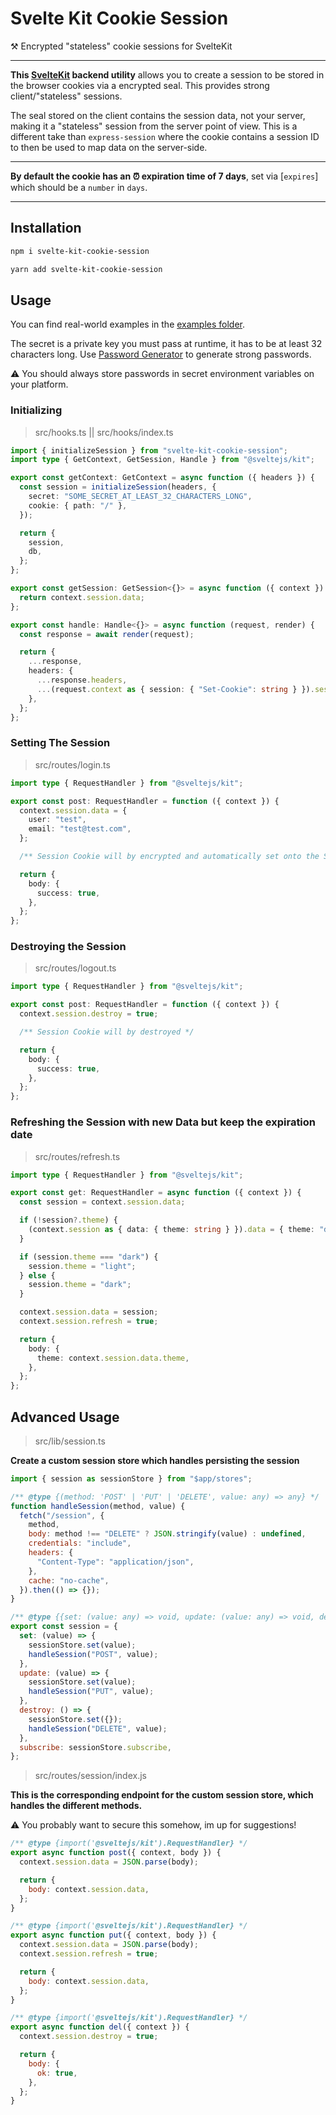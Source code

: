 # Svelte Kit Cookie Session

⚒️ Encrypted "stateless" cookie sessions for SvelteKit

---

**This [SvelteKit](https://kit.svelte.dev) backend utility** allows you to create a session to be stored in the browser cookies via a encrypted seal. This provides strong client/"stateless" sessions.

The seal stored on the client contains the session data, not your server, making it a "stateless" session from the server point of view. This is a different take than `express-session` where the cookie contains a session ID to then be used to map data on the server-side.

---

**By default the cookie has an ⏰ expiration time of 7 days**, set via [`expires`] which should be a `number` in `days`.

---

## Installation

```bash
npm i svelte-kit-cookie-session

yarn add svelte-kit-cookie-session
```

## Usage

You can find real-world examples in the [examples folder](./examples/).

The secret is a private key you must pass at runtime, it has to be at least 32 characters long. Use [Password Generator](https://1password.com/password-generator/) to generate strong passwords.

⚠️ You should always store passwords in secret environment variables on your platform.

### Initializing

> src/hooks.ts || src/hooks/index.ts

```ts
import { initializeSession } from "svelte-kit-cookie-session";
import type { GetContext, GetSession, Handle } from "@sveltejs/kit";

export const getContext: GetContext = async function ({ headers }) {
  const session = initializeSession(headers, {
    secret: "SOME_SECRET_AT_LEAST_32_CHARACTERS_LONG",
    cookie: { path: "/" },
  });

  return {
    session,
    db,
  };
};

export const getSession: GetSession<{}> = async function ({ context }) {
  return context.session.data;
};

export const handle: Handle<{}> = async function (request, render) {
  const response = await render(request);

  return {
    ...response,
    headers: {
      ...response.headers,
      ...(request.context as { session: { "Set-Cookie": string } }).session,
    },
  };
};
```

### Setting The Session

> src/routes/login.ts

```ts
import type { RequestHandler } from "@sveltejs/kit";

export const post: RequestHandler = function ({ context }) {
  context.session.data = {
    user: "test",
    email: "test@test.com",
  };

  /** Session Cookie will by encrypted and automatically set onto the Set-Cookie Header, thanks to JS Proxies */

  return {
    body: {
      success: true,
    },
  };
};
```

### Destroying the Session

> src/routes/logout.ts

```ts
import type { RequestHandler } from "@sveltejs/kit";

export const post: RequestHandler = function ({ context }) {
  context.session.destroy = true;

  /** Session Cookie will by destroyed */

  return {
    body: {
      success: true,
    },
  };
};
```

### Refreshing the Session with new Data but keep the expiration date

> src/routes/refresh.ts

```ts
import type { RequestHandler } from "@sveltejs/kit";

export const get: RequestHandler = async function ({ context }) {
  const session = context.session.data;

  if (!session?.theme) {
    (context.session as { data: { theme: string } }).data = { theme: "dark" };
  }

  if (session.theme === "dark") {
    session.theme = "light";
  } else {
    session.theme = "dark";
  }

  context.session.data = session;
  context.session.refresh = true;

  return {
    body: {
      theme: context.session.data.theme,
    },
  };
};
```

## Advanced Usage

> src/lib/session.ts

**Create a custom session store which handles persisting the session**

```js
import { session as sessionStore } from "$app/stores";

/** @type {(method: 'POST' | 'PUT' | 'DELETE', value: any) => any} */
function handleSession(method, value) {
  fetch("/session", {
    method,
    body: method !== "DELETE" ? JSON.stringify(value) : undefined,
    credentials: "include",
    headers: {
      "Content-Type": "application/json",
    },
    cache: "no-cache",
  }).then(() => {});
}

/** @type {{set: (value: any) => void, update: (value: any) => void, destroy: () => void, subscribe: import("svelte/store").Writable['subscribe']}} */
export const session = {
  set: (value) => {
    sessionStore.set(value);
    handleSession("POST", value);
  },
  update: (value) => {
    sessionStore.set(value);
    handleSession("PUT", value);
  },
  destroy: () => {
    sessionStore.set({});
    handleSession("DELETE", value);
  },
  subscribe: sessionStore.subscribe,
};
```

> src/routes/session/index.js

**This is the corresponding endpoint for the custom session store, which handles the different methods.**

⚠️ You probably want to secure this somehow, im up for suggestions!

```js
/** @type {import('@sveltejs/kit').RequestHandler} */
export async function post({ context, body }) {
  context.session.data = JSON.parse(body);

  return {
    body: context.session.data,
  };
}

/** @type {import('@sveltejs/kit').RequestHandler} */
export async function put({ context, body }) {
  context.session.data = JSON.parse(body);
  context.session.refresh = true;

  return {
    body: context.session.data,
  };
}

/** @type {import('@sveltejs/kit').RequestHandler} */
export async function del({ context }) {
  context.session.destroy = true;

  return {
    body: {
      ok: true,
    },
  };
}
```
